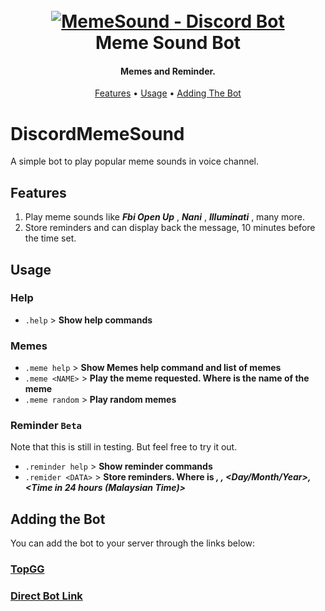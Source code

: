 

<h1 align="center">
  <br>
  <a href="https://github.com/MrShameer/DiscordMemeSound"><img src="https://i.imgur.com/UKVE5pB.jpg" alt="MemeSound - Discord Bot"></a>
  <br>
  Meme Sound Bot
  <br>
</h1>

<h4 align="center">Memes and Reminder.</h4>

<p align="center">
  <a href="#features">Features</a>
  •
  <a href="#usage">Usage</a>
  •
  <a href="#adding-the-bot">Adding The Bot</a>
</p>

# DiscordMemeSound

A simple bot to play popular meme sounds in voice channel.

## Features

1. Play meme sounds like ***Fbi Open Up*** , ***Nani*** , ***Illuminati*** , many more.
2. Store reminders and can display back the message, 10 minutes before the time set.

## Usage

### Help
- `.help` > **Show help commands**

### Memes
- `.meme help` > **Show Memes help command and list of memes**
- `.meme <NAME>` > **Play the meme requested. Where _<NAME>_ is the name of the meme**
- `.meme random` > **Play random memes**

### Reminder `Beta`
Note that this is still in testing. But feel free to try it out.
- `.reminder help` > **Show reminder commands**
- `.remider <DATA>` > **Store reminders. Where _<DATA>_ is _<Mentions>, <Messages>, <Day/Month/Year>, <Time in 24 hours (Malaysian Time)>_**



## Adding the Bot
You can add the bot to your server through the links below:

### [TopGG](https://top.gg/bot/783242690435219497)
### [Direct Bot Link](https://discord.com/api/oauth2/authorize?client_id=783242690435219497&permissions=36781312&scope=bot)
